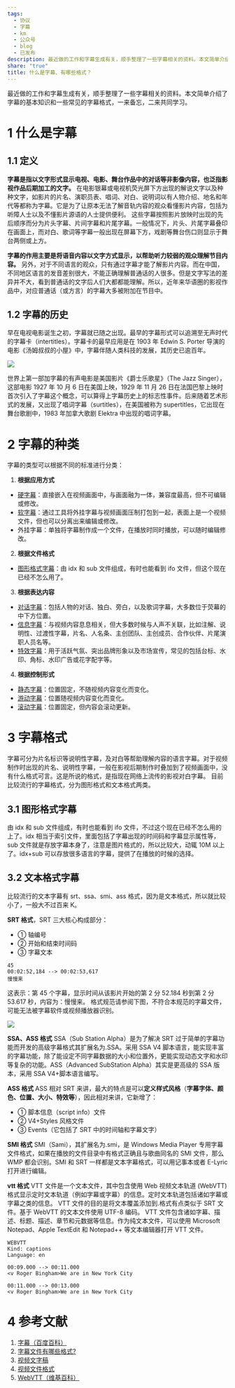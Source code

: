 ```yaml
---
tags:
  - 协议
  - 字幕
  - km
  - 公众号
  - blog
  - 已发布
description: 最近做的工作和字幕生成有关，顺手整理了一些字幕相关的资料。本文简单介绍了字幕的基本知识和一些常见的字幕格式，一来备忘，二来共同学习。
share: "true"
title: 什么是字幕、有哪些格式？
---
```

最近做的工作和字幕生成有关，顺手整理了一些字幕相关的资料。本文简单介绍了字幕的基本知识和一些常见的字幕格式，一来备忘，二来共同学习。
# 1 什么是字幕

## 1.1 定义

**字幕是指以文字形式显示电视、电影、舞台作品中的对话等非影像内容，也泛指影视作品后期加工的文字。** 在电影银幕或电视机荧光屏下方出现的解说文字以及种种文字，如影片的片名、演职员表、唱词、对白、说明词以有人物介绍、地名和年代等都称为字幕。它是为了让原本无法了解音轨内容的观众看懂影片内容，包括为听障人士以及不懂影片源语的人士提供便利。
这些字幕按照影片放映时出现的先后顺序而分为片头字幕、片间字幕和片尾字幕。一般情况下，片头、片尾字幕叠印在画面上，而对白、歌词等字幕一般出现在屏幕下方，戏剧等舞台伤口则显示于舞台两侧或上方。

**字幕的作用主要是将语音内容以文字方式显示，以帮助听力较弱的观众理解节目内容。** 另外，对于不同语言的观众，只有通过字幕才能了解影片内容。而在中国，不同地区语言的发音差别很大，不能正确理解普通话的人很多。但是文字写法的差异并不大，看到普通话的文字后人们大都都能理解。所以，近年来华语圈的影视作品中，对应普通话（或方言）的字幕大多被附加在节目中。

## 1.2 字幕的历史

早在电视电影诞生之初，字幕就已随之出现。最早的字幕形式可以追溯至无声时代的字幕卡（intertitles）。字幕卡的最早应用是在 1903 年 Edwin S. Porter 导演的电影《汤姆叔叔的小屋》中，字幕伴随人类科技的发展，其历史已逾百年。

![](assets/images/annually/2024/Pasted%20image%2020240302134308.png)

世界上第一部加字幕的有声电影是美国影片《爵士乐歌星》（The Jazz Singer），这部电影 1927 年 10 月 6 日在美国上映，1929 年 11 月 26 日在法国巴黎上映时首次引入了字幕这个概念，可以算得上字幕历史上的标志性事件。后来随着艺术形式的发展，又出现了唱词字幕（surtitles），在美国被称为 supertitles，它出现在舞台歌剧中，1983 年加拿大歌剧 Elektra 中出现的唱词字幕。

# 2 字幕的种类

字幕的类型可以根据不同的标准进行分类：

1. **根据应用方式**

- [硬字幕](https://m.baidu.com/s?word=%E7%A1%AC%E5%AD%97%E5%B9%95&sa=re_dqa_zy)：直接嵌入在视频画面中，与画面融为一体，兼容度最高，但不可编辑或修改。
- [软字幕](https://m.baidu.com/s?word=%E8%BD%AF%E5%AD%97%E5%B9%95&sa=re_dqa_zy)：通过工具将外挂字幕与视频画面压制打包到一起，表面上是一个视频文件，但也可以分离出来编辑或修改。
- 外挂字幕：单独将字幕制作成一个文件，在播放时同时播放，可以随时编辑修改。

2. **根据文件格式**

- [图形格式字幕](https://m.baidu.com/s?word=%E5%9B%BE%E5%BD%A2%E6%A0%BC%E5%BC%8F%E5%AD%97%E5%B9%95&sa=re_dqa_zy)：由 idx 和 sub 文件组成，有时也能看到 ifo 文件，但这个现在已经不怎么用了。

3. **根据表达内容**

- [对话字幕](https://m.baidu.com/s?word=%E5%AF%B9%E8%AF%9D%E5%AD%97%E5%B9%95&sa=re_dqa_zy)：包括人物的对话、独白、旁白，以及歌词字幕，大多数位于荧幕的中下方位置。
- [信息字幕](https://m.baidu.com/s?word=%E4%BF%A1%E6%81%AF%E5%AD%97%E5%B9%95&sa=re_dqa_zy)：与视频内容息息相关，但大多数时候与人声不关联，比如注解、说明性、过渡性字幕，片名、人名条、主创团队、主创成员、合作伙伴、片尾演职人员名等。
- [特效字幕](https://m.baidu.com/s?word=%E7%89%B9%E6%95%88%E5%AD%97%E5%B9%95&sa=re_dqa_zy)：用于活跃气氛、突出品牌形象以及市场宣传，常见的包括台标、水印、角标、水印广告或花字配字等。

4. **根据控制形式**

- [静态字幕](https://m.baidu.com/s?word=%E9%9D%99%E6%80%81%E5%AD%97%E5%B9%95&sa=re_dqa_zy)：位置固定，不随视频内容变化而变化。
- [游动字幕](https://m.baidu.com/s?word=%E6%B8%B8%E5%8A%A8%E5%AD%97%E5%B9%95&sa=re_dqa_zy)：位置随视频内容变化而变化。
- [滚动字幕](https://m.baidu.com/s?word=%E6%BB%9A%E5%8A%A8%E5%AD%97%E5%B9%95&sa=re_dqa_zy)：位置固定，但内容会滚动更新。

# 3 字幕格式

字幕可分为片名标识等说明性字幕，及对白等帮助理解内容的语言字幕。对于视频制作时出现的片名、说明性字幕，一般在影视后期制作时叠加到了视频画面中，没有什么格式可言。这是所说的格式，是指现在网络上流传的影视对白字幕。
目前比较流行的字幕格式，分为图形格式和文本格式两类。

## 3.1 图形格式字幕

由 idx 和 sub 文件组成，有时也能看到 ifo 文件，不过这个现在已经不怎么用的上了。idx 相当于索引文件，里面包括了字幕出现的时间码和字幕显示属性等，sub 文件就是存放字幕本身了，注意是图片格式的，所以比较大，动辄 10M 以上了。idx+sub 可以存放很多语言的字幕，提供了在播放的时候的选择。

## 3.2 文本格式字幕

比较流行的文本字幕有 srt、ssa、smi、ass 格式，因为是文本格式，所以就比较小了，一般大不过百来 K。

**SRT 格式**，SRT 三大核心构成部分：

- ① 轴编号
- ② 开始和结束时间码
- ③ 字幕文本

```
45
00:02:52,184 --> 00:02:53,617
慢慢来
```

这表示：第 45 个字幕，显示时间从该影片开始的第 2 分 52.184 秒到第 2 分 53.617 秒，内容为：慢慢来。
格式规范请参阅下图，不符合本规范的字幕文件，可能无法被字幕软件或视频播放器识别。

![](assets/images/annually/2024/Pasted%20image%2020240302134827.png)

**SSA、ASS 格式**
SSA（Sub Station Alpha）是为了解决 SRT 过于简单的字幕功能而开发的高级字幕格式其扩展名为.SSA。采用 SSA V4 脚本语言，能实现丰富的字幕功能，除了能设定不同字幕数据的大小和位置外，更能实现动态文字和水印等复杂的功能。ASS（Advanced SubStation Alpha）其实是更高级的 SSA 版本，采用 SSA V4+脚本语言编写。

**ASS 格式**
ASS 相对 SRT 来讲，最大的特点是可以**定义样式风格**（**字幕字体、颜色、位置、大小、特效等**），因此相对来讲，它新增了：

- ① 脚本信息（script info）文件
- ② V4+Styles 风格文件
- ③ Events（它包括了 SRT 中的时间轴和字幕文字）

**SMI 格式**
SMI（Sami），其扩展名为.smi，是 Windows Media Player 专用字幕文件格式，如果在播放的文件目录中有格式正确且与歌曲同名的 SMI 文件，那么 WMP 都会识别。SMI 和 SRT 一样都是文本字幕格式，可以用记事本或者 E-Lyric 打开进行编辑。

**vtt 格式**
VTT 文件是一个文本文件，其中包含使用 Web 视频文本轨道 (WebVTT) 格式显示定时文本轨道（例如字幕或字幕）的信息。定时文本轨道包括诸如字幕或字幕之类的信息。 VTT 文件的目的是将文本覆盖添加到.格式有点类似于 SRT 文件。基于 WebVTT 的文本文件使用 UTF-8 编码。 VTT 文件包含诸如字幕、描述、标题、描述、章节和元数据等信息。作为纯文本文件，可以使用 Microsoft Notepad、Apple TextEdit 和 Notepad++ 等文本编辑器打开 VTT 文件。

```
WEBVTT
Kind: captions
Language: en

00:09.000 --> 00:11.000
<v Roger Bingham>We are in New York City

00:11.000 --> 00:13.000
<v Roger Bingham>We are in New York City
```

# 4 参考文献

1. [字幕（百度百科）](https://baike.baidu.com/item/%E5%AD%97%E5%B9%95/4125759)
2. [字幕文件有哪些格式?](https://www.zhihu.com/question/380038769)
3. [视频文字稿](https://mp.weixin.qq.com/s?__biz=MzU5MzQ5NzczOA==&mid=2247484895&idx=2&sn=311e973b9302806cef55d113700d385f&chksm=fe0ede3ac979572c0f56bc6d54348bb914aba456da1a783bb3cd635ca459ff4cc8b7e6bc41aa&scene=27)
4. [视频文件格式](https://docs.fileformat.com/zh/video/vtt/)
5. [WebVTT（维基百科）](https://zh.wikipedia.org/wiki/WebVTT)
